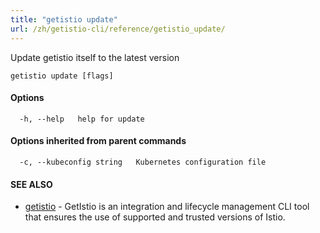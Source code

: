 ```yaml
---
title: "getistio update"
url: /zh/getistio-cli/reference/getistio_update/
---
```


Update getistio itself to the latest version

```
getistio update [flags]
```

#### Options

```
  -h, --help   help for update
```

#### Options inherited from parent commands

```
  -c, --kubeconfig string   Kubernetes configuration file
```

#### SEE ALSO

* [getistio](/getistio-cli/reference/getistio/)	 - GetIstio is an integration and lifecycle management CLI tool that ensures the use of supported and trusted versions of Istio.

